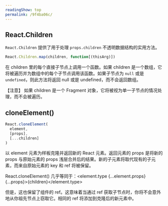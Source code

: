 ```yaml
---
readingShow: top
permalink: /9f4ba06c/
---
```

## React.Children

`React.Children` 提供了用于处理 `props.children` 不透明数据结构的实用方法。

```jsx
React.Children.map(children, function[(thisArg)])
```

在 children 里的每个直接子节点上调用一个函数。如果 children 是一个数组，它将被遍历并为数组中的每个子节点调用该函数。如果子节点为 `null` 或是 `undefined`，则此方法将返回 null 或是 undefined，而不会返回数组。

【注意】
如果 children 是一个 Fragment 对象，它将被视为单一子节点的情况处理，而不会被遍历。

## cloneElement()

```jsx
React.cloneElement(
  element,
  [props],
  [...children]
)
```



以 element 元素为样板克隆并返回新的 React 元素。返回元素的 props 是将新的 props 与原始元素的 props 浅层合并后的结果。新的子元素将取代现有的子元素，而来自原始元素的 key 和 ref 将被保留。

React.cloneElement() 几乎等同于：<element.type {...element.props} {...props}>{children}</element.type>

但是，这也保留了组件的 ref。这意味着当通过 ref 获取子节点时，你将不会意外地从你祖先节点上窃取它。相同的 ref 将添加到克隆后的新元素中。
